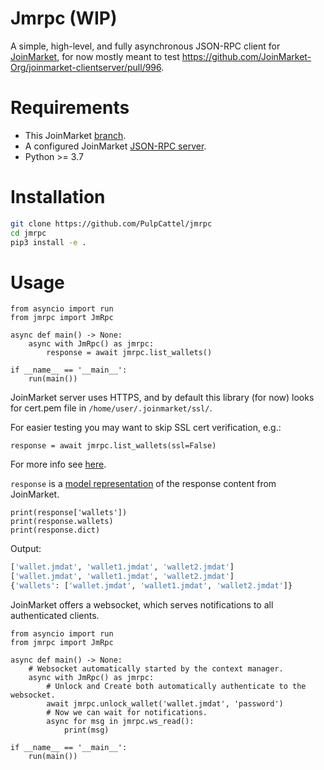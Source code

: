 # Jmrpc (WIP)

A simple, high-level, and fully asynchronous JSON-RPC client for [JoinMarket](https://github.com/JoinMarket-Org/joinmarket-clientserver), for now mostly meant to test https://github.com/JoinMarket-Org/joinmarket-clientserver/pull/996.

# Requirements

* This JoinMarket [branch](https://github.com/abhishek0405/joinmarket-clientserver/tree/rpc-api-2).
* A configured JoinMarket [JSON-RPC server](https://github.com/abhishek0405/joinmarket-clientserver/blob/rpc-api-2/docs/JSON-RPC-API-using-jmwalletd.md).
* Python >= 3.7

# Installation

```bash
git clone https://github.com/PulpCattel/jmrpc
cd jmrpc
pip3 install -e .
```

# Usage

```python3
from asyncio import run
from jmrpc import JmRpc

async def main() -> None:
    async with JmRpc() as jmrpc:
        response = await jmrpc.list_wallets()

if __name__ == '__main__':
    run(main())
```

JoinMarket server uses HTTPS, and by default this library (for now) looks for cert.pem file in `/home/user/.joinmarket/ssl/`.

For easier testing you may want to skip SSL cert verification, e.g.:

```python3
response = await jmrpc.list_wallets(ssl=False)
```

For more info see [here](https://docs.aiohttp.org/en/stable/client_advanced.html#ssl-control-for-tcp-sockets).

`response` is a [model representation](https://github.com/schematics/schematics) of the response content from JoinMarket.

```python3
print(response['wallets'])
print(response.wallets)
print(response.dict)
```

Output:

```bash
['wallet.jmdat', 'wallet1.jmdat', 'wallet2.jmdat']
['wallet.jmdat', 'wallet1.jmdat', 'wallet2.jmdat']
{'wallets': ['wallet.jmdat', 'wallet1.jmdat', 'wallet2.jmdat']}
```

JoinMarket offers a websocket, which serves notifications to all authenticated clients.

```python3
from asyncio import run
from jmrpc import JmRpc

async def main() -> None:
    # Websocket automatically started by the context manager.
    async with JmRpc() as jmrpc:
        # Unlock and Create both automatically authenticate to the websocket.
        await jmrpc.unlock_wallet('wallet.jmdat', 'password')
        # Now we can wait for notifications.
        async for msg in jmrpc.ws_read():
            print(msg)

if __name__ == '__main__':
    run(main())
```
